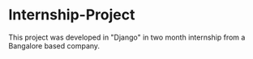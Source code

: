 # Internship-Project
This project was developed in "Django" in two month internship from a Bangalore based company. 

